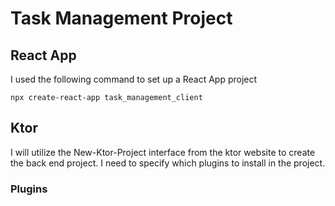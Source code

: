 # Task Management Project

## React App

I used the following command to set up a React App project

```
npx create-react-app task_management_client
```

## Ktor

I will utilize the New-Ktor-Project interface from the ktor website  to create the back end project. I need to specify which plugins to install in the project.

### Plugins